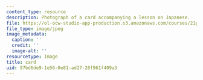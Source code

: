 ```yaml
---
content_type: resource
description: Photograph of a card accompanying a lesson on Japanese.
file: https://ol-ocw-studio-app-production.s3.amazonaws.com/courses/21g-504-japanese-iv-spring-2009/97bd6de91e560e81ad2728f961f409a3_card.jpg
file_type: image/jpeg
image_metadata:
  caption: ''
  credit: ''
  image-alt: ''
resourcetype: Image
title: card
uid: 97bd6de9-1e56-0e81-ad27-28f961f409a3
---
```

